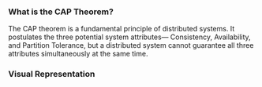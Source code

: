 ### What is the CAP Theorem?
The CAP theorem is a fundamental principle of distributed systems. It postulates the three potential system attributes— Consistency, Availability, and Partition Tolerance, but a distributed system cannot guarantee all three attributes simultaneously at the same time.

### Visual Representation

